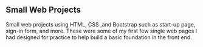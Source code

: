 ## Small Web Projects 
Small web projects using HTML, CSS ,and Bootstrap such as start-up page, sign-in form, and more. These were some of my first few single web pages I had designed for practice to help build a basic foundation in the front end.


